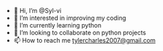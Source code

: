 - 👋 Hi, I’m @Syl-vi
- 👀 I’m interested in improving my coding
- 🌱 I’m currently learning python
- 💞️ I’m looking to collaborate on python projects
- 📫 How to reach me tylercharles2007@gmail.com

<!---
Syl-vi/Syl-vi is a ✨ special ✨ repository because its `README.md` (this file) appears on your GitHub profile.
You can click the Preview link to take a look at your changes.
--->
